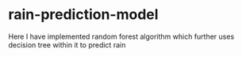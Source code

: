 # rain-prediction-model
Here I have implemented random forest algorithm which further uses decision tree within it to predict rain 
